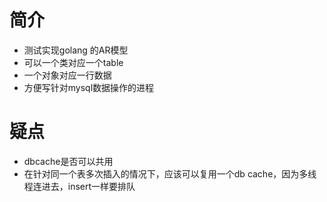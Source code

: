 # 简介
- 测试实现golang 的AR模型
- 可以一个类对应一个table
- 一个对象对应一行数据
- 方便写针对mysql数据操作的进程


# 疑点
- dbcache是否可以共用
- 在针对同一个表多次插入的情况下，应该可以复用一个db cache，因为多线程连进去，insert一样要排队
